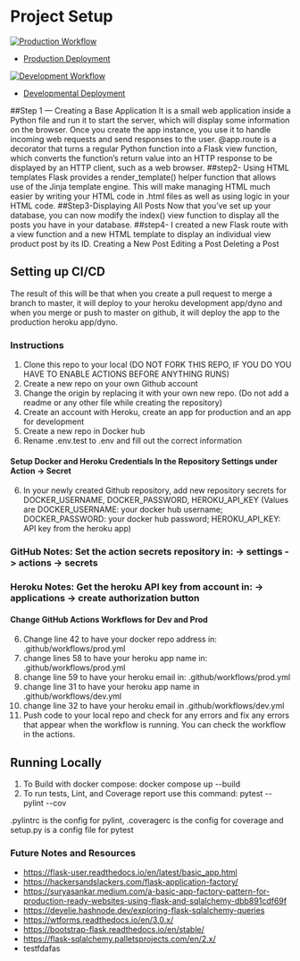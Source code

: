 # Project Setup
[![Production Workflow](https://github.com/AnxhelaMehmetaj/IS219Final/actions/workflows/prod.yml/badge.svg)](https://github.com/AnxhelaMehmetaj/IS219Final/actions/workflows/prod.yml)
* [Production Deployment](https://is219-prodfinal.herokuapp.com/)

[![Development Workflow](https://github.com/AnxhelaMehmetaj/IS219Final/actions/workflows/dev.yml/badge.svg)](https://github.com/AnxhelaMehmetaj/IS219Final/actions/workflows/dev.yml)
* [Developmental Deployment](https://is219-devfinal.herokuapp.com/)


##Step 1 — Creating a Base Application
It is a small web application inside a Python file and run it to start the server, which will display some information on the browser.
Once you create the app instance, you use it to handle incoming web requests and send responses to the user. @app.route is a decorator that turns a regular Python function into a Flask view function, which converts the function’s return value into an HTTP response to be displayed by an HTTP client, such as a web browser. 
##step2- Using HTML templates
Flask provides a render_template() helper function that allows use of the Jinja template engine. This will make managing HTML much easier by writing your HTML code in .html files as well as using logic in your HTML code.
##Step3-Displaying All Posts
Now that you’ve set up your database, you can now modify the index() view function to display all the posts you have in your database.
##step4-  I created a new Flask route with a view function and a new HTML template to display an individual view product post by its ID.
Creating a New Post
Editing a Post
Deleting a Post

## Setting up CI/CD

The result of this will be that when you create a pull request to merge a branch to master, it will deploy to your
heroku development app/dyno and when you merge or push to master on github, it will deploy the app to the production heroku
app/dyno.
### Instructions

1. Clone this repo to your local (DO NOT FORK THIS REPO, IF YOU DO YOU HAVE TO ENABLE ACTIONS BEFORE ANYTHING RUNS)
2. Create a new repo on your own Github account
3. Change the origin by replacing it with your own new repo.  (Do not add a readme or any other file while creating the repository)
4. Create an account with Heroku, create an app for production and an app for development
5. Create a new repo in Docker hub
6. Rename .env.test to .env and fill out the correct information
#### Setup Docker and Heroku Credentials In the Repository Settings under Action -> Secret

6. In your newly created Github repository, add new repository secrets for DOCKER_USERNAME, DOCKER_PASSWORD, HEROKU_API_KEY (Values are DOCKER_USERNAME: your docker hub username; DOCKER_PASSWORD: your docker hub password; HEROKU_API_KEY: API key from the heroku app)
### GitHub Notes:  Set the action secrets repository in: -> settings -> actions -> secrets
### Heroku Notes: Get the heroku API key from account in: -> applications -> create authorization button

#### Change GitHub Actions Workflows for Dev and Prod

6. Change line 42 to have your docker repo address in: .github/workflows/prod.yml
7. change lines 58 to have your heroku app name in: .github/workflows/prod.yml
8. change line 59 to have your heroku email in: .github/workflows/prod.yml
9. change line 31 to have your heroku app name in .github/workflows/dev.yml
10. change line 32 to have your heroku email in .github/workflows/dev.yml
11. Push code to your local repo and check for any errors and fix any errors that appear when the workflow is running. You can check the workflow in the
    actions.

## Running Locally

1. To Build with docker compose:
   docker compose up --build
2. To run tests, Lint, and Coverage report use this command: pytest --pylint --cov

.pylintrc is the config for pylint, .coveragerc is the config for coverage and setup.py is a config file for pytest


### Future Notes and Resources
* https://flask-user.readthedocs.io/en/latest/basic_app.html
* https://hackersandslackers.com/flask-application-factory/
* https://suryasankar.medium.com/a-basic-app-factory-pattern-for-production-ready-websites-using-flask-and-sqlalchemy-dbb891cdf69f
* https://develie.hashnode.dev/exploring-flask-sqlalchemy-queries
* https://wtforms.readthedocs.io/en/3.0.x/
* https://bootstrap-flask.readthedocs.io/en/stable/
* https://flask-sqlalchemy.palletsprojects.com/en/2.x/
* testfdafas
